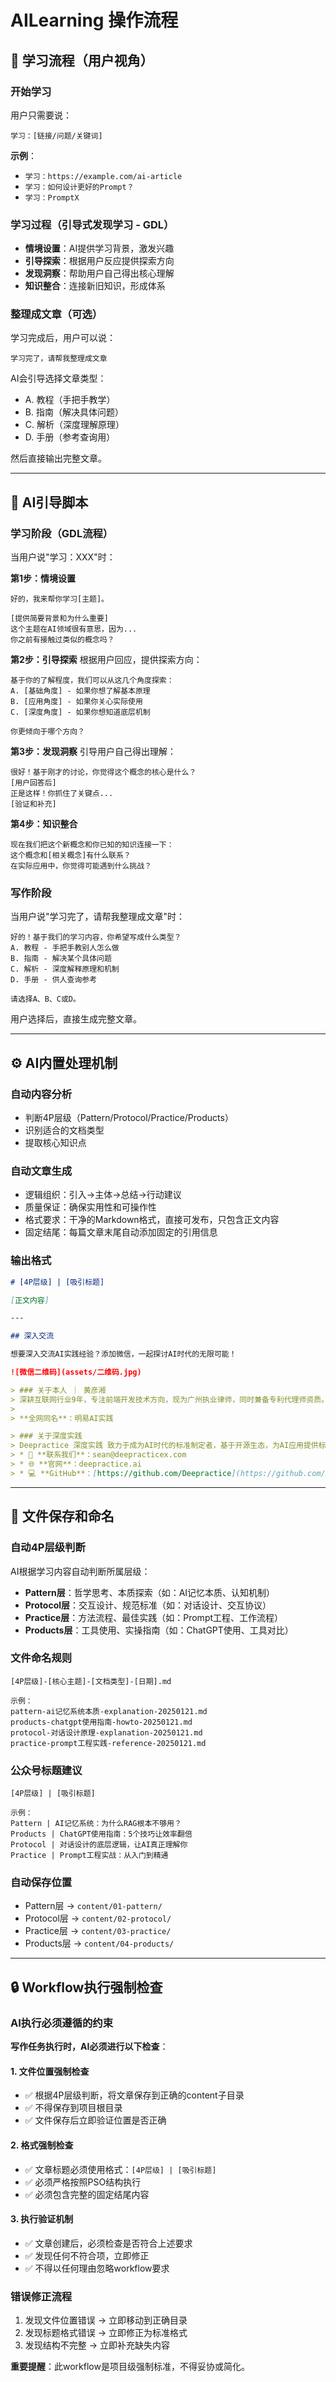 # AILearning 操作流程

## 🎯 学习流程（用户视角）

### 开始学习
用户只需要说：
```
学习：[链接/问题/关键词]
```

**示例**：
- `学习：https://example.com/ai-article`
- `学习：如何设计更好的Prompt？`
- `学习：PromptX`

### 学习过程（引导式发现学习 - GDL）
- **情境设置**：AI提供学习背景，激发兴趣
- **引导探索**：根据用户反应提供探索方向
- **发现洞察**：帮助用户自己得出核心理解
- **知识整合**：连接新旧知识，形成体系

### 整理成文章（可选）
学习完成后，用户可以说：
```
学习完了，请帮我整理成文章
```

AI会引导选择文章类型：
- A. 教程（手把手教学）
- B. 指南（解决具体问题）
- C. 解析（深度理解原理）
- D. 手册（参考查询用）

然后直接输出完整文章。

---

## 🤖 AI引导脚本

### 学习阶段（GDL流程）
当用户说"学习：XXX"时：

**第1步：情境设置**
```
好的，我来帮你学习[主题]。

[提供简要背景和为什么重要]
这个主题在AI领域很有意思，因为...
你之前有接触过类似的概念吗？
```

**第2步：引导探索**
根据用户回应，提供探索方向：
```
基于你的了解程度，我们可以从这几个角度探索：
A. [基础角度] - 如果你想了解基本原理
B. [应用角度] - 如果你关心实际使用
C. [深度角度] - 如果你想知道底层机制

你更倾向于哪个方向？
```

**第3步：发现洞察**
引导用户自己得出理解：
```
很好！基于刚才的讨论，你觉得这个概念的核心是什么？
[用户回答后]
正是这样！你抓住了关键点...
[验证和补充]
```

**第4步：知识整合**
```
现在我们把这个新概念和你已知的知识连接一下：
这个概念和[相关概念]有什么联系？
在实际应用中，你觉得可能遇到什么挑战？
```

### 写作阶段
当用户说"学习完了，请帮我整理成文章"时：

```
好的！基于我们的学习内容，你希望写成什么类型？
A. 教程 - 手把手教别人怎么做
B. 指南 - 解决某个具体问题
C. 解析 - 深度解释原理和机制
D. 手册 - 供人查询参考

请选择A、B、C或D。
```

用户选择后，直接生成完整文章。

---

## ⚙️ AI内置处理机制

### 自动内容分析
- 判断4P层级（Pattern/Protocol/Practice/Products）
- 识别适合的文档类型
- 提取核心知识点

### 自动文章生成
- 逻辑组织：引入→主体→总结→行动建议
- 质量保证：确保实用性和可操作性
- 格式要求：干净的Markdown格式，直接可发布，只包含正文内容
- 固定结尾：每篇文章末尾自动添加固定的引用信息

### 输出格式
```markdown
# [4P层级] | [吸引标题]

[正文内容]

---

## 深入交流

想要深入交流AI实践经验？添加微信，一起探讨AI时代的无限可能！

![微信二维码](assets/二维码.jpg)

> ### 关于本人 ｜ 黄彦湘
> 深耕互联网行业9年，专注前端开发技术方向，现为广州执业律师，同时兼备专利代理师资质。基于丰富的技术背景和法律实践经验，现为深度实践（Deepractice）社区核心贡献者，致力于推动AI深度实践在法律、小说创作等多元领域的创新应用与探索。
>
> **全网同名**：明易AI实践

> ### 关于深度实践
> Deepractice 深度实践 致力于成为AI时代的标准制定者，基于开源生态，为AI应用提供标准化基础设施。
> * 📧 **联系我们**：sean@deepracticex.com
> * 🌐 **官网**：deepractice.ai
> * 💻 **GitHub**：[https://github.com/Deepractice](https://github.com/Deepractice)
```

---

## 📁 文件保存和命名

### 自动4P层级判断
AI根据学习内容自动判断所属层级：
- **Pattern层**：哲学思考、本质探索（如：AI记忆本质、认知机制）
- **Protocol层**：交互设计、规范标准（如：对话设计、交互协议）
- **Practice层**：方法流程、最佳实践（如：Prompt工程、工作流程）
- **Products层**：工具使用、实操指南（如：ChatGPT使用、工具对比）

### 文件命名规则
```
[4P层级]-[核心主题]-[文档类型]-[日期].md

示例：
pattern-ai记忆系统本质-explanation-20250121.md
products-chatgpt使用指南-howto-20250121.md
protocol-对话设计原理-explanation-20250121.md
practice-prompt工程实践-reference-20250121.md
```

### 公众号标题建议
```
[4P层级] | [吸引标题]

示例：
Pattern | AI记忆系统：为什么RAG根本不够用？
Products | ChatGPT使用指南：5个技巧让效率翻倍
Protocol | 对话设计的底层逻辑，让AI真正理解你
Practice | Prompt工程实战：从入门到精通
```

### 自动保存位置
- Pattern层 → `content/01-pattern/`
- Protocol层 → `content/02-protocol/`
- Practice层 → `content/03-practice/`
- Products层 → `content/04-products/`

---

## 🔒 Workflow执行强制检查

### AI执行必须遵循的约束
**写作任务执行时，AI必须进行以下检查**：

#### 1. 文件位置强制检查
- ✅ 根据4P层级判断，将文章保存到正确的content子目录
- ✅ 不得保存到项目根目录
- ✅ 文件保存后立即验证位置是否正确

#### 2. 格式强制检查
- ✅ 文章标题必须使用格式：`[4P层级] | [吸引标题]`
- ✅ 必须严格按照PSO结构执行
- ✅ 必须包含完整的固定结尾内容

#### 3. 执行验证机制
- ✅ 文章创建后，必须检查是否符合上述要求
- ✅ 发现任何不符合项，立即修正
- ✅ 不得以任何理由忽略workflow要求

### 错误修正流程
1. 发现文件位置错误 → 立即移动到正确目录
2. 发现标题格式错误 → 立即修正为标准格式
3. 发现结构不完整 → 立即补充缺失内容

**重要提醒**：此workflow是项目级强制标准，不得妥协或简化。
